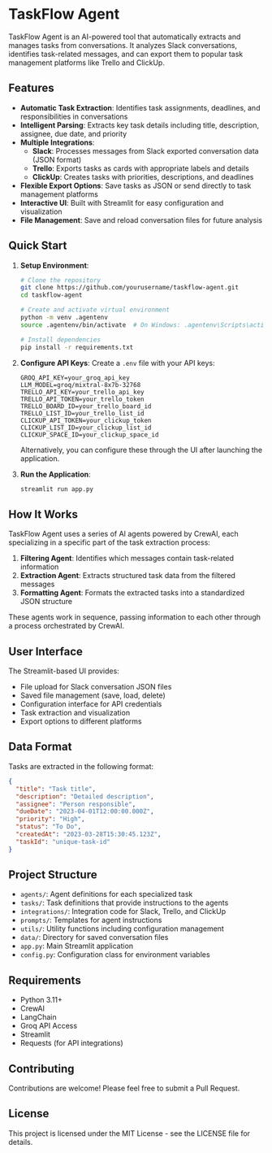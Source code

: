 # TaskFlow Agent

TaskFlow Agent is an AI-powered tool that automatically extracts and manages tasks from conversations. It analyzes Slack conversations, identifies task-related messages, and can export them to popular task management platforms like Trello and ClickUp.

## Features

- **Automatic Task Extraction**: Identifies task assignments, deadlines, and responsibilities in conversations
- **Intelligent Parsing**: Extracts key task details including title, description, assignee, due date, and priority
- **Multiple Integrations**:
  - **Slack**: Processes messages from Slack exported conversation data (JSON format)
  - **Trello**: Exports tasks as cards with appropriate labels and details
  - **ClickUp**: Creates tasks with priorities, descriptions, and deadlines
- **Flexible Export Options**: Save tasks as JSON or send directly to task management platforms
- **Interactive UI**: Built with Streamlit for easy configuration and visualization
- **File Management**: Save and reload conversation files for future analysis

## Quick Start

1. **Setup Environment**:
   ```bash
   # Clone the repository
   git clone https://github.com/yourusername/taskflow-agent.git
   cd taskflow-agent
   
   # Create and activate virtual environment
   python -m venv .agentenv
   source .agentenv/bin/activate  # On Windows: .agentenv\Scripts\activate
   
   # Install dependencies
   pip install -r requirements.txt
   ```

2. **Configure API Keys**:
   Create a `.env` file with your API keys:
   ```
   GROQ_API_KEY=your_groq_api_key
   LLM_MODEL=groq/mixtral-8x7b-32768
   TRELLO_API_KEY=your_trello_api_key
   TRELLO_API_TOKEN=your_trello_token
   TRELLO_BOARD_ID=your_trello_board_id
   TRELLO_LIST_ID=your_trello_list_id
   CLICKUP_API_TOKEN=your_clickup_token
   CLICKUP_LIST_ID=your_clickup_list_id
   CLICKUP_SPACE_ID=your_clickup_space_id
   ```

   Alternatively, you can configure these through the UI after launching the application.

3. **Run the Application**:
   ```bash
   streamlit run app.py
   ```

## How It Works

TaskFlow Agent uses a series of AI agents powered by CrewAI, each specializing in a specific part of the task extraction process:

1. **Filtering Agent**: Identifies which messages contain task-related information
2. **Extraction Agent**: Extracts structured task data from the filtered messages
3. **Formatting Agent**: Formats the extracted tasks into a standardized JSON structure

These agents work in sequence, passing information to each other through a process orchestrated by CrewAI.

## User Interface

The Streamlit-based UI provides:
- File upload for Slack conversation JSON files
- Saved file management (save, load, delete)
- Configuration interface for API credentials
- Task extraction and visualization
- Export options to different platforms

## Data Format

Tasks are extracted in the following format:

```json
{
  "title": "Task title",
  "description": "Detailed description",
  "assignee": "Person responsible",
  "dueDate": "2023-04-01T12:00:00.000Z",
  "priority": "High",
  "status": "To Do",
  "createdAt": "2023-03-28T15:30:45.123Z",
  "taskId": "unique-task-id"
}
```

## Project Structure

- `agents/`: Agent definitions for each specialized task
- `tasks/`: Task definitions that provide instructions to the agents
- `integrations/`: Integration code for Slack, Trello, and ClickUp
- `prompts/`: Templates for agent instructions
- `utils/`: Utility functions including configuration management
- `data/`: Directory for saved conversation files
- `app.py`: Main Streamlit application
- `config.py`: Configuration class for environment variables

## Requirements

- Python 3.11+
- CrewAI
- LangChain
- Groq API Access
- Streamlit
- Requests (for API integrations)

## Contributing

Contributions are welcome! Please feel free to submit a Pull Request.

## License

This project is licensed under the MIT License - see the LICENSE file for details.
